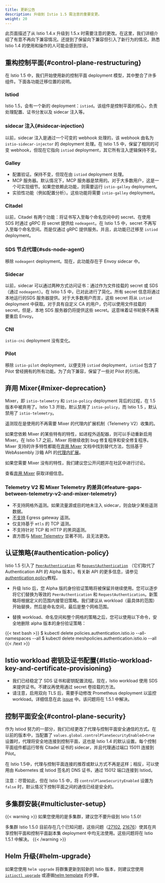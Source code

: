 ```yaml
---
title: 更新公告
description: 升级到 Istio 1.5 需注意的重要变更。
weight: 20
---
```


此页面描述了从 Istio 1.4.x 升级到 1.5.x 时需要注意的更改。在这里，我们详细介绍了有意不再向下兼容情况。还提到了保留向下兼容但引入了新行为的情况，熟悉 Istio 1.4 的使用和操作的人可能会感到惊讶。

## 重构控制平面{#control-plane-restructuring}

在 Istio 1.5 中，我们开始使用新的控制平面 deployment 模型，其中整合了许多组件。下面各功能迁移位置的说明。

### Istiod

Istio 1.5，会有一个新的 deployment：`istiod`。该组件是控制平面的核心，负责处理配置、证书分发以及 sidecar 注入等。

### sidecar 注入{#sidecar-injection}

以前，sidecar 注入是通过一个可变的 webhook 处理的，该 webhook 由名为 `istio-sidecar-injector` 的 deployment 处理。在 Istio 1.5 中，保留了相同的可变 webhook，但现在它指向 `istiod` deployment，其它所有注入逻辑保持不变。

### Galley

* 配置验证。保持不变，但现在由 `istiod` deployment 处理。
* MCP 服务器。默认情况下，MCP 服务器是禁用的。对于大多数用户，这是一个可实现细节。如果您依赖此功能，则需要运行 `istio-galley` deployment。
* 实验性功能（例如配置分析）。这些功能将需要 `istio-galley` deployment。

### Citadel

以前，Citadel 有两个功能：将证书写入至每个命名空间中的 secret、在使用 SDS 时通过 gRPC 将 secret 提供给 `nodeagent`。在 Istio 1.5 中，secret 不再写入至每个命名空间。而是仅通过 gRPC 提供服务。并且，此功能已迁移至 `istiod` deployment。

### SDS 节点代理{#sds-node-agent}

移除 `nodeagent` deployment。现在，此功能存在于 Envoy sidecar 中。

### Sidecar

以前，sidecar 可以通过两种方式访问证书：通过作为文件挂载的 secret 或 SDS（通过 `nodeagent`）。在 Istio 1.5 中，已对此进行了简化。所有 secret 信息将通过本地运行的SDS 服务器提供。对于大多数用户而言，这些 secret 将从 `istiod` deployment 中获取。对于具有自定义 CA 的用户，仍可以使用文件挂载的 secret，但是，本地 SDS 服务器仍将提供这些 secret。这意味着证书轮换不再需要重启 Envoy。

### CNI

`istio-cni` deployment 没有变化。

### Pilot

移除 `istio-pilot` deployment，以便支持 `istiod` deployment，`istiod` 包含了 Pilot 曾经拥有的所有功能。为了向下兼容，保留了一些对 Pilot 的引用。

## 弃用 Mixer{#mixer-deprecation}

Mixer，即 `istio-telemetry` 和 `istio-policy` deployment 背后的过程，在 1.5 版本中被弃用了。Istio 1.3 开始，默认禁用了 `istio-policy`，而 Istio 1.5 ，默认禁用了 `istio-telemetry`。

遥测现在是使用的不再需要 Mixer 的代理内扩展机制（Telemetry V2）收集的。

如果您依赖 Mixer 的某些特有的特性，如进程外适配器，则可以手动重新启用 Mixer。在 Istio 1.7 之前，Mixer 将继续收到 bug 修复程序和安全修复程序。Mixer 支持的许多特性都能在[弃用 Mixer](https://tinyurl.com/mixer-deprecation) 文档中找到替代方法，包括基于 WebAssembly 沙箱 API 的[代理内扩展](https://github.com/istio/proxy/tree/master/extensions)。

如果您需要 Mixer 没有的特性，我们建议您公开问题并在社区中进行讨论。

查看[弃用 Mixer](https://tinyurl.com/mixer-deprecation) 获取详细信息。

### Telemetry V2 和 Mixer Telemetry 的差异{#feature-gaps-between-telemetry-v2-and-mixer-telemetry}

* 不支持网格外遥测。如果流量源或目的地未注入 sidecar，则会缺少某些遥测数据。
* [不支持](https://github.com/istio/istio/issues/19385) Egress gateway 遥测。
* 仅支持基于 `mtls` 的 TCP 遥测。
* 不支持针对 TCP 和 HTTP 的黑洞遥测。
* 直方图与 [Mixer Telemetry](https://github.com/istio/istio/issues/20483) 显著不同，且无法更改。

## 认证策略{#authentication-policy}

Istio 1.5 引入了 [`PeerAuthentication`](/zh/docs/reference/config/security/peer_authentication/) 和 [`RequestAuthentication`](/zh/docs/reference/config/security/request_authentication) （它们取代了 Authentication API 的 Alpha 版本）。有关新 API 的更多信息，请参见[authentication policy](/zh/docs/tasks/security/authentication/authn-policy)教程。

* 升级 Istio 后，您 Alpha 版的身份验证策略将被保留并继续使用。您可以逐步将它们替换为等效的 `PeerAuthentication` 和 `RequestAuthentication`。新策略将根据定义的范围内接管旧策略。我们建议从 workload（最具体的范围）开始替换，然后是命名空间，最后是整个网格范围。

* 替换 workload、命名空间和整个网格的策略之后，您可以使用以下命令，安全地删除 alpha 版本的身份验证策略：

{{< text bash >}}
$ kubectl delete policies.authentication.istio.io --all-namespaces --all
$ kubectl delete meshpolicies.authentication.istio.io --all
{{< /text >}}

## Istio workload 密钥及证书配置{#Istio-workload-key-and-certificate-provisioning}

* 我们已经稳定了 SDS 证书和密钥配置流程。现在，Istio workload 使用 SDS 来提供证书。不建议再使用通过 secret 卷挂载的方法。
* 请注意，启用双向 TLS 后，需要手动修改 Prometheus deployment 以监控 workload。详细信息在此 [issue](https://github.com/istio/istio/issues/21843) 中。该问题将在 1.5.1 中解决。

## 控制平面安全{#control-plane-security}

作为 Istiod 努力的一部分，我们已经更改了代理与控制平面安全通信的方式。在以前的版本中，当配置了 `values.global.controlPlaneSecurityEnabled=true` 设置时，代理将安全地连接到控制平面，这也是 Istio 1.4 的默认设置。每个控制平面组件都运行带有 Citadel 证书的 sidecar，并且代理通过端口 15011 连接到 Pilot。

在 Istio 1.5中，代理与控制平面连接的推荐或默认方式不再是这样；相反，可以使用由 Kubernetes 或 Istiod 签名的 DNS 证书，通过 15012 端口连接到 Istiod。

注意：尽管如此，但在 Istio 1.5 中，将 `controlPlaneSecurityEnabled` 设置为 `false` 时，默认情况下控制平面之间的通信已经是安全的。

## 多集群安装{#multicluster-setup}

{{< warning >}}
如果您使用的是多集群，建议您不要升级到 Istio 1.5.0!

多集群 Istio 1.5.0 目前存在几个已知问题，这些问题（[27102](https://github.com/istio/istio/issues/21702), [21676](https://github.com/istio/istio/issues/21676)）使其在共享控制平面和控制平面副本集 deployment 中均无法使用。这些问题将在 Istio 1.5.1 中解决。
{{< /warning >}}

## Helm 升级{#helm-upgrade}

如果您使用 `helm upgrade` 将群集更新到较新的 Istio 版本，则建议您使用 [`istioctl upgrade`](/zh/docs/setup/upgrade/istioctl-upgrade/) 或遵循[helm template](/zh/docs/setup/upgrade/cni-helm-upgrade/) 的步骤。
